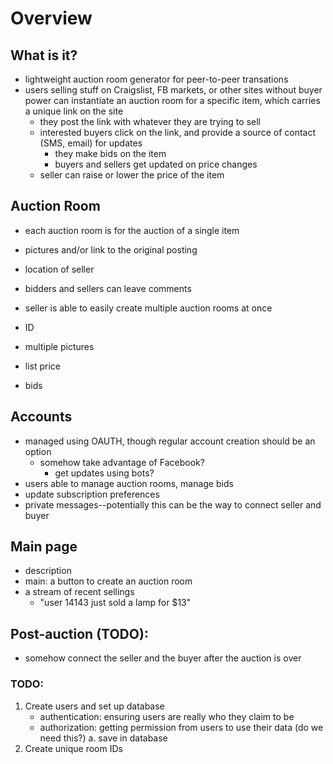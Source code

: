 # Overview

## What is it?

- lightweight auction room generator for peer-to-peer transations 
- users selling stuff on Craigslist, FB markets, or other sites without buyer power can instantiate an auction room for a specific item, which carries a unique link on the site
    - they post the link with whatever they are trying to sell
    - interested buyers click on the link, and provide a source of contact (SMS, email) for updates
        - they make bids on the item
        - buyers and sellers get updated on price changes
    - seller can raise or lower the price of the item

## Auction Room

- each auction room is for the auction of a single item
- pictures and/or link to the original posting
- location of seller
- bidders and sellers can leave comments
- seller is able to easily create multiple auction rooms at once

- ID
- multiple pictures
- list price
- bids

## Accounts

- managed using OAUTH, though regular account creation should be an option
    - somehow take advantage of Facebook?
        - get updates using bots?
- users able to manage auction rooms, manage bids
- update subscription preferences
- private messages--potentially this can be the way to connect seller and buyer

## Main page

- description
- main: a button to create an auction room 
- a stream of recent sellings
    - "user 14143 just sold a lamp for $13"

## Post-auction (TODO):

- somehow connect the seller and the buyer after the auction is over

### TODO:

1. Create users and set up database
    - authentication: ensuring users are really who they claim to be
    - authorization: getting permission from users to use their data (do we need this?)
    a. save in database
2. Create unique room IDs

